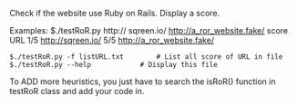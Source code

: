 Check if the website use Ruby on Rails. Display a score.

Examples:
	$./testRoR.py http:// sqreen.io/ http://a_ror_website.fake/
	score	URL
	1/5	http://sqreen.io/
	5/5	http://a_ror_website.fake/

	$./testRoR.py -f listURL.txt		# List all score of URL in file
	$./testRoR.py --help			# Display this file
	
To ADD more heuristics, you just have to search the isRoR() function in testRoR class and add your code in. 
